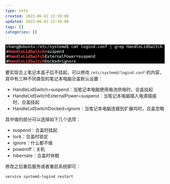 ```yaml
---
type: note
created: 2023-06-02 22:50:00
updated: 2023-06-02 22:50:00
tags: []
categories: []
---
```


![](附件/image/linxu%20设置笔记本合盖子不挂起_image_1.png)

要实现合上笔记本盖子后不挂起，可以修改 `/etc/systemd/logind.conf` 的内容，其中有三种不同类型的笔记本电脑合盖默认设置：

- HandleLidSwitch=suspend：当笔记本电脑使用电池供电时，合盖挂起
- HandleLidSwitchExternalPower=suspend：当笔记本电脑插入电源插座时，合盖挂起
- HandleLidSwitchDocked=ignore：当笔记本电脑连接到扩展坞时，合盖忽略

其中值的部分可以选择如下几个选项：

- suspend：合盖时挂起
- lock：合盖时锁定
- ignore：什么都不做
- poweroff：关机
- hibernate：合盖时休眠

修改之后重启服务或者重启系统即可：

```
service systemd-logind restart
```
